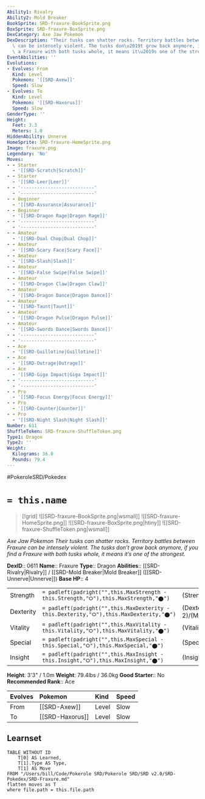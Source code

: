 ```yaml
---
Ability1: Rivalry
Ability2: Mold Breaker
BookSprite: SRD-fraxure-BookSprite.png
BoxSprite: SRD-fraxure-BoxSprite.png
DexCategory: Axe Jaw Pokemon
DexDescription: "Their tusks can shatter rocks. Territory battles between Fraxure\
  \ can be intensely violent. The tusks don\u2019t grow back anymore, if you find\
  \ a Fraxure with both tusks whole, it means it\u2019s one of the strongest."
EventAbilities: ''
Evolutions:
- Evolves: From
  Kind: Level
  Pokemon: '[[SRD-Axew]]'
  Speed: Slow
- Evolves: To
  Kind: Level
  Pokemon: '[[SRD-Haxorus]]'
  Speed: Slow
GenderType: ''
Height:
  Feet: 3.3
  Meters: 1.0
HiddenAbility: Unnerve
HomeSprite: SRD-fraxure-HomeSprite.png
Image: fraxure.png
Legendary: 'No'
Moves:
- - Starter
  - '[[SRD-Scratch|Scratch]]'
- - Starter
  - '[[SRD-Leer|Leer]]'
- - '---------------------------'
  - '---------------------------'
- - Beginner
  - '[[SRD-Assurance|Assurance]]'
- - Beginner
  - '[[SRD-Dragon Rage|Dragon Rage]]'
- - '---------------------------'
  - '---------------------------'
- - Amateur
  - '[[SRD-Dual Chop|Dual Chop]]'
- - Amateur
  - '[[SRD-Scary Face|Scary Face]]'
- - Amateur
  - '[[SRD-Slash|Slash]]'
- - Amateur
  - '[[SRD-False Swipe|False Swipe]]'
- - Amateur
  - '[[SRD-Dragon Claw|Dragon Claw]]'
- - Amateur
  - '[[SRD-Dragon Dance|Dragon Dance]]'
- - Amateur
  - '[[SRD-Taunt|Taunt]]'
- - Amateur
  - '[[SRD-Dragon Pulse|Dragon Pulse]]'
- - Amateur
  - '[[SRD-Swords Dance|Swords Dance]]'
- - '---------------------------'
  - '---------------------------'
- - Ace
  - '[[SRD-Guillotine|Guillotine]]'
- - Ace
  - '[[SRD-Outrage|Outrage]]'
- - Ace
  - '[[SRD-Giga Impact|Giga Impact]]'
- - '---------------------------'
  - '---------------------------'
- - Pro
  - '[[SRD-Focus Energy|Focus Energy]]'
- - Pro
  - '[[SRD-Counter|Counter]]'
- - Pro
  - '[[SRD-Night Slash|Night Slash]]'
Number: 611
ShuffleToken: SRD-fraxure-ShuffleToken.png
Type1: Dragon
Type2: ''
Weight:
  Kilograms: 36.0
  Pounds: 79.4
---
```


#PokeroleSRD/Pokedex

# `= this.name`

> [!grid]
> ![[SRD-fraxure-BookSprite.png|wsmall]]
> ![[SRD-fraxure-HomeSprite.png]]
> ![[SRD-fraxure-BoxSprite.png|htiny]]
> ![[SRD-fraxure-ShuffleToken.png|wsmall]]


*Axe Jaw Pokemon*
*Their tusks can shatter rocks. Territory battles between Fraxure can be intensely violent. The tusks don’t grow back anymore, if you find a Fraxure with both tusks whole, it means it’s one of the strongest.*

**DexID**:: 0611
**Name**:: Fraxure
**Type**:: Dragon
**Abilities**:: [[SRD-Rivalry|Rivalry]] / [[SRD-Mold Breaker|Mold Breaker]] ([[SRD-Unnerve|Unnerve]])
**Base HP**:: 4

|           |                                                                                        |                                          |
| --------- | -------------------------------------------------------------------------------------- | ---------------------------------------- |
| Strength  | `= padleft(padright("",this.MaxStrength - this.Strength,"⭘"),this.MaxStrength,"⬤")`    | (Strength::3)/(MaxStrength::6)   |
| Dexterity | `= padleft(padright("",this.MaxDexterity - this.Dexterity,"⭘"),this.MaxDexterity,"⬤")` | (Dexterity:: 2)/(MaxDexterity::4) |
| Vitality  | `= padleft(padright("",this.MaxVitality - this.Vitality,"⭘"),this.MaxVitality,"⬤")`    | (Vitality::2)/(MaxVitality::5)   |
| Special   | `= padleft(padright("",this.MaxSpecial - this.Special,"⭘"),this.MaxSpecial,"⬤")`       | (Special::1)/(MaxSpecial::3)     |
| Insight   | `= padleft(padright("",this.MaxInsight - this.Insight,"⭘"),this.MaxInsight,"⬤")`       | (Insight::2)/(MaxInsight::4)     |

**Height**: 3'3" / 1.0m
**Weight**: 79.4lbs / 36.0kg
**Good Starter**:: No
**Recommended Rank**:: Ace

| Evolves   | Pokemon         | Kind   | Speed   |
|:----------|:----------------|:-------|:--------|
| From      | [[SRD-Axew]]    | Level  | Slow    |
| To        | [[SRD-Haxorus]] | Level  | Slow    |

## Learnset

```dataview
TABLE WITHOUT ID
    T[0] AS Learned,
    T[1].Type AS Type,
    T[1] AS Move
FROM "/Users/bill/Code/Pokerole SRD/Pokerole SRD/SRD v2.0/SRD-Pokedex/SRD-Fraxure.md"
flatten moves as T
where file.path = this.file.path
```
